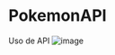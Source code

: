 # PokemonAPI
Uso de API
![image](https://github.com/martinizin/PokemonAPI/assets/117743846/0ef937d3-1cc1-4ca0-aa3e-c34d6fe6868c)

